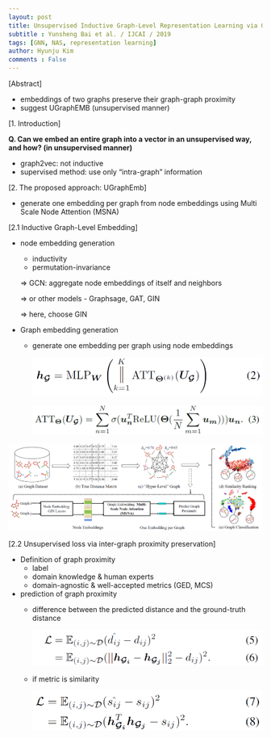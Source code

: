 ```yaml
---
layout: post
title: Unsupervised Inductive Graph-Level Representation Learning via Graph-Graph Proximity
subtitle : Yunsheng Bai et al. / IJCAI / 2019
tags: [GNN, NAS, representation learning]
author: Hyunju Kim
comments : False
---
```


[Abstract]

- embeddings of two graphs preserve their graph-graph proximity
- suggest UGraphEMB (unsupervised manner)

[1. Introduction]

**Q. Can we embed an entire graph into a vector in an unsupervised way, and how? (in unsupervised manner)**

- graph2vec: not inductive
- supervised method: use only “intra-graph” information

[2. The proposed approach: UGraphEmb]

- generate one embedding per graph from node embeddings using Multi Scale Node Attention (MSNA)

[2.1 Inductive Graph-Level Embedding]

- node embedding generation
    - inductivity
    - permutation-invariance
    
    ⇒ GCN: aggregate node embeddings of itself and neighbors
    
    ⇒ or other models - Graphsage, GAT, GIN
    
    ⇒ here, choose GIN
    
- Graph embedding generation
    - generate one embedding per graph using node embeddings
        
        ![Untitled](/assets/img/inductive/Untitled.png)
        
        ![Untitled](/assets/img/inductive/Untitled%201.png)
        

![Untitled](/assets/img/inductive/Untitled%202.png)

[2.2 Unsupervised loss via inter-graph proximity preservation]

- Definition of graph proximity
    - label
    - domain knowledge & human experts
    - domain-agnostic & well-accepted metrics (GED, MCS)
- prediction of graph proximity
    - difference between the predicted distance and the ground-truth distance
        
        ![Untitled](/assets/img/inductive/Untitled%203.png)
        
    - if metric is similarity
        
        ![Untitled](/assets/img/inductive/Untitled%204.png)